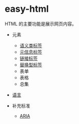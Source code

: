# easy-html

HTML 的主要功能是展示网页内容。

- 元素

  - [语义类标签](./语义类标签.md)
  - [元信息标签](./元信息标签.md)
  - [链接标签](./链接标签.md)
  - [替换型标签](./替换型标签.md)
  - 表单
  - 表格
  - 总集

- [语言](/HTML/语言.md)
- 补充标准
  - [ARIA](/HTML/补充标准-ARIA.md)

